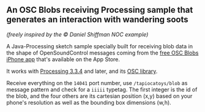 ## An OSC Blobs receiving Processing sample that generates an interaction with wandering soots
_(freely inspired by the © Daniel Shiffman NOC example)_

A Java-Processing sketch sample specially built for receiving blob data in the shape of OpenSoundControl messages coming from the [free OSC Blobs iPhone app](https://itunes.apple.com/us/app/osc-blobs-tapioca-toys/id1436978667?mt=8) that's available on the App Store.

It works with [Processing 3.3.4](https://processing.org/download/ "download Processing") and later, and its [OSC library](http://www.sojamo.de/libraries/oscp5).

Receive everything on the `14041` port number, use `/tapiocatoys/blob` as message pattern and check for a `iiiii` typetag. The first integer is the id of the blob, and the four others are its cartesian position (x,y) based on your phone's resolution as well as the bounding box dimensions (w,h).
